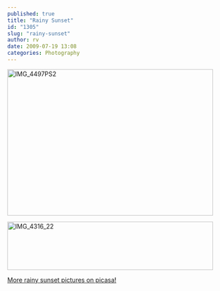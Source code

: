 ```yaml
---
published: true
title: "Rainy Sunset"
id: "1305"
slug: "rainy-sunset"
author: rv
date: 2009-07-19 13:08
categories: Photography
---
```

<a href="https://s3.amazonaws.com/cfwblog/uploads/2009/07/img_4497ps2.jpg"><img class="aligncenter size-full wp-image-1309" title="IMG_4497PS2" src="https://s3.amazonaws.com/cfwblog/uploads/2009/07/img_4497ps2.jpg" alt="IMG_4497PS2" width="468" height="333" /></a>

<a href="https://s3.amazonaws.com/cfwblog/uploads/2009/07/img_4316_22.jpg"><img class="aligncenter size-full wp-image-1307" title="IMG_4316_22" src="https://s3.amazonaws.com/cfwblog/uploads/2009/07/img_4316_22.jpg" alt="IMG_4316_22" width="468" height="110" /></a>

<a class="aligncenter" href="http://picasaweb.google.co.jp/mrhazard/RainySunset#" target="_blank">More rainy sunset pictures on picasa<span style="color:#000000;">!</span></a>